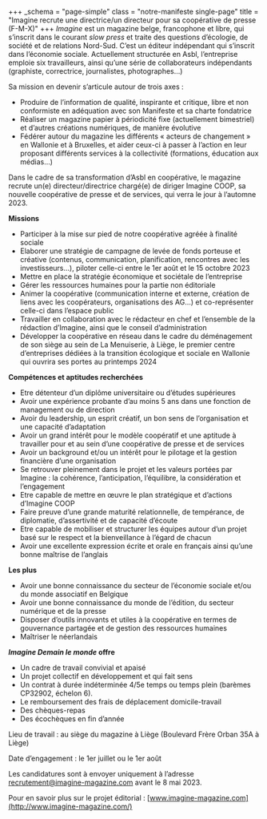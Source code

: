 +++
_schema = "page-simple"
class = "notre-manifeste single-page"
title = "Imagine recrute une directrice/un directeur pour sa coopérative de presse (F-M-X)"
+++
*Imagine* est un magazine belge, francophone et libre, qui s’inscrit dans le courant *slow press* et traite des questions d’écologie, de société et de relations Nord-Sud. C’est un éditeur indépendant qui s’inscrit dans l’économie sociale. Actuellement structurée en Asbl, l’entreprise emploie six travailleurs, ainsi qu’une série de collaborateurs indépendants (graphiste, correctrice, journalistes, photographes…)

Sa mission en devenir s’articule autour de trois axes :

* Produire de l’information de qualité, inspirante et critique, libre et non conformiste en adéquation avec son Manifeste et sa charte fondatrice
* Réaliser un magazine papier à périodicité fixe (actuellement bimestriel) et d’autres créations numériques, de manière évolutive
* Fédérer autour du magazine les différents « acteurs de changement » en Wallonie et à Bruxelles, et aider ceux-ci à passer à l’action en leur proposant différents services à la collectivité (formations, éducation aux médias…)

Dans le cadre de sa transformation d’Asbl en coopérative, le magazine recrute un(e) directeur/directrice chargé(e) de diriger Imagine COOP, sa nouvelle coopérative de presse et de services, qui verra le jour à l’automne 2023.

**Missions**

* Participer à la mise sur pied de notre coopérative agréée à finalité sociale
* Elaborer une stratégie de campagne de levée de fonds porteuse et créative (contenus, communication, planification, rencontres avec les investisseurs…), piloter celle-ci entre le 1er août et le 15 octobre 2023
* Mettre en place la stratégie économique et sociétale de l’entreprise
* Gérer les ressources humaines pour la partie non éditoriale
* Animer la coopérative (communication interne et externe, création de liens avec les coopérateurs, organisations des AG…) et co-représenter celle-ci dans l’espace public
* Travailler en collaboration avec le rédacteur en chef et l’ensemble de la rédaction d’Imagine, ainsi que le conseil d’administration
* Développer la coopérative en réseau dans le cadre du déménagement de son siège au sein de La Menuiserie, à Liège, le premier centre d’entreprises dédiées à la transition écologique et sociale en Wallonie qui ouvrira ses portes au printemps 2024

**Compétences et aptitudes recherchées**

* Etre détenteur d’un diplôme universitaire ou d’études supérieures
* Avoir une expérience probante d’au moins 5 ans dans une fonction de management ou de direction
* Avoir du leadership, un esprit créatif, un bon sens de l’organisation et une capacité d’adaptation
* Avoir un grand intérêt pour le modèle coopératif et une aptitude à travailler pour et au sein d’une coopérative de presse et de services
* Avoir un background et/ou un intérêt pour le pilotage et la gestion financière d’une organisation
* Se retrouver pleinement dans le projet et les valeurs portées par Imagine : la cohérence, l’anticipation, l’équilibre, la considération et l’engagement
* Etre capable de mettre en œuvre le plan stratégique et d’actions d’Imagine COOP
* Faire preuve d’une grande maturité relationnelle, de tempérance, de diplomatie, d’assertivité et de capacité d’écoute
* Etre capable de mobiliser et structurer les équipes autour d’un projet basé sur le respect et la bienveillance à l’égard de chacun
* Avoir une excellente expression écrite et orale en français ainsi qu’une bonne maîtrise de l’anglais

**Les plus**

* Avoir une bonne connaissance du secteur de l’économie sociale et/ou du monde associatif en Belgique
* Avoir une bonne connaissance du monde de l’édition, du secteur numérique et de la presse
* Disposer d’outils innovants et utiles à la coopérative en termes de gouvernance partagée et de gestion des ressources humaines
* Maîtriser le néerlandais

***Imagine Demain le monde* offre**

* Un cadre de travail convivial et apaisé
* Un projet collectif en développement et qui fait sens
* Un contrat à durée indéterminée 4/5e temps ou temps plein (barèmes CP32902, échelon 6).
* Le remboursement des frais de déplacement domicile-travail
* Des chèques-repas
* Des écochèques en fin d’année

Lieu de travail : au siège du magazine à Liège (Boulevard Frère Orban 35A à Liège)

Date d’engagement : le 1er juillet ou le 1er août

Les candidatures sont à envoyer uniquement à l’adresse [recrutement@imagine-magazine.com](mailto:recrutement@imagine-magazine.com) avant le 8 mai 2023.

Pour en savoir plus sur le projet éditorial : [www.imagine-magazine.com](http://www.imagine-magazine.com/)